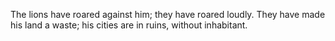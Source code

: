 The lions have roared against him; they have roared loudly. They have made his land a waste; his cities are in ruins, without inhabitant.
